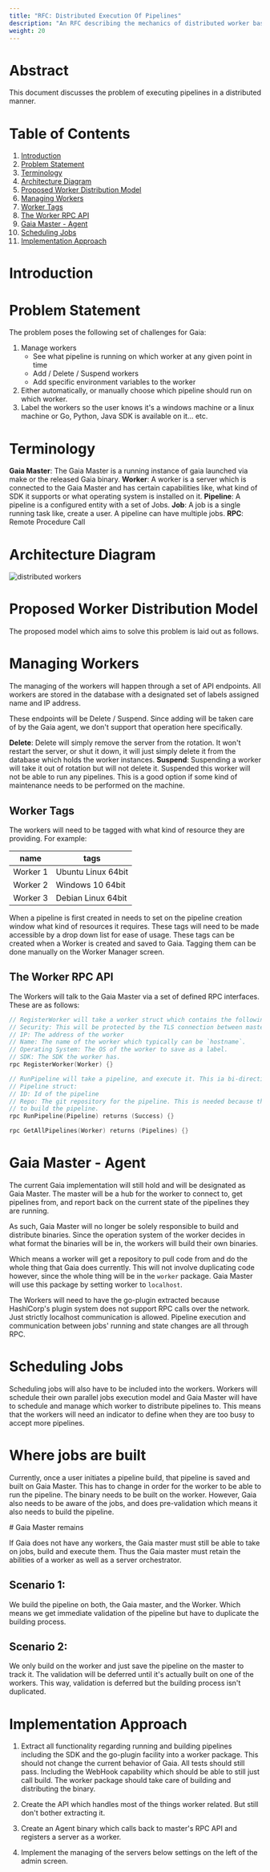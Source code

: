 ```yaml
---
title: "RFC: Distributed Execution Of Pipelines"
description: "An RFC describing the mechanics of distributed worker based execution of a pipeline instead of a single master."
weight: 20
---
```


# Abstract

This document discusses the problem of executing pipelines in a distributed
manner.

# Table of Contents

1. [Introduction](#introduction)
2. [Problem Statement](#problem-statement)
3. [Terminology](#terminology)
4. [Architecture Diagram](#architercutre-diagram)
5. [Proposed Worker Distribution Model](#proposed-worker-distribution-model)
6. [Managing Workers](#managing-workers)
7. [Worker Tags](#worker-tags)
8. [The Worker RPC API](#the-worker-rpc-api)
9. [Gaia Master - Agent](#gaia-master-agent)
10. [Scheduling Jobs](#scheduling-jobs)
11. [Implementation Approach](#implementation-approach)


# Introduction

# Problem Statement

The problem poses the following set of challenges for Gaia:

1. Manage workers
    - See what pipeline is running on which worker at any given point in time
    - Add / Delete / Suspend workers
    - Add specific environment variables to the worker
2. Either automatically, or manually choose which pipeline should run on which
worker.
3. Label the workers so the user knows it's a windows machine or a linux machine
or Go, Python, Java SDK is available on it... etc.

# Terminology

**Gaia Master**: The Gaia Master is a running instance of gaia launched via make or the
released Gaia binary.
**Worker**: A worker is a server which is connected to the Gaia Master and has
certain capabilities like, what kind of SDK it supports or what operating system
is installed on it.
**Pipeline**: A pipeline is a configured entity with a set of Jobs.
**Job**: A job is a single running task like, create a user. A pipeline can have multiple jobs.
**RPC**: Remote Procedure Call

# Architecture Diagram

![distributed workers](https://user-images.githubusercontent.com/182850/45118121-c890bd00-b157-11e8-9eec-04ed9e8e4a05.png)

# Proposed Worker Distribution Model

The proposed model which aims to solve this problem is laid out as follows.

# Managing Workers

The managing of the workers will happen through a set of API endpoints.
All workers are stored in the database with a designated set of labels
assigned name and IP address.

These endpoints will be Delete / Suspend. Since adding will be taken care of
by the Gaia agent, we don't support that operation here specifically.

**Delete**: Delete will simply remove the server from the rotation. It won't restart
the server, or shut it down, it will just simply delete it from the database which
holds the worker instances.
**Suspend**: Suspending a worker will take it out of rotation but will not delete it.
Suspended this worker will not be able to run any pipelines. This is a good option
if some kind of maintenance needs to be performed on the machine.

## Worker Tags

The workers will need to be tagged with what kind of resource they are providing. For example:

| name  | tags |
|-------|------|
| Worker 1 | Ubuntu Linux 64bit |
| Worker 2 | Windows 10 64bit |
| Worker 3 | Debian Linux 64bit |

When a pipeline is first created in needs to set on the pipeline creation window what
kind of resources it requires. These tags will need to be made accessible by a drop down
list for ease of usage. These tags can be created when a Worker is created and saved to Gaia.
Tagging them can be done manually on the Worker Manager screen.

## The Worker RPC API

The Workers will talk to the Gaia Master via a set of defined RPC interfaces.
These are as follows:

```go
// RegisterWorker will take a worker struct which contains the following information:
// Security: This will be protected by the TLS connection between master and worker.
// IP: The address of the worker
// Name: The name of the worker which typically can be `hostname`.
// Operating System: The OS of the worker to save as a label.
// SDK: The SDK the worker has.
rpc RegisterWorker(Worker) {}

// RunPipeline will take a pipeline, and execute it. This ia bi-directional endpoint.
// Pipeline struct:
// ID: Id of the pipeline
// Repo: The git repository for the pipeline. This is needed because the worker needs
// to build the pipeline.
rpc RunPipeline(Pipeline) returns (Success) {}

rpc GetAllPipelines(Worker) returns (Pipelines) {}
```

# Gaia Master - Agent

The current Gaia implementation will still hold and will be designated as Gaia Master.
The master will be a hub for the worker to connect to, get pipelines from, and report
back on the current state of the pipelines they are running.

As such, Gaia Master will no longer be solely responsible to build and distribute
binaries. Since the operation system of the worker decides in what format the binaries
will be in, the workers will build their own binaries.

Which means a worker will get a repository to pull code from and do the whole thing
that Gaia does currently. This will not involve duplicating code however, since the
whole thing will be in the `worker` package. Gaia Master will use this package by
setting worker to `localhost`.

The Workers will need to have the go-plugin extracted because HashiCorp's plugin
system does not support RPC calls over the network. Just strictly localhost communication
is allowed. Pipeline execution and communication between jobs' running and state
changes are all through RPC.

# Scheduling Jobs

Scheduling jobs will also have to be included into the workers. Workers will schedule
their own parallel jobs execution model and Gaia Master will have to schedule and manage
which worker to distribute pipelines to. This means that the workers will need an indicator
to define when they are too busy to accept more pipelines.

# Where jobs are built

Currently, once a user initiates a pipeline build, that pipeline is saved and built on Gaia Master.
This has to change in order for the worker to be able to run the pipeline. The binary
needs to be built on the worker. However, Gaia also needs to be aware of the jobs,
and does pre-validation which means it also needs to build the pipeline.

# Gaia Master remains

If Gaia does not have any workers, the Gaia master must still be able to take on jobs, build
and execute them. Thus the Gaia master must retain the abilities of a worker as well as a
server orchestrator.

## Scenario 1:
We build the pipeline on both, the Gaia master, and the Worker. Which means we get immediate
validation of the pipeline but have to duplicate the building process.

## Scenario 2:
We only build on the worker and just save the pipeline on the master to track it. The
validation will be deferred until it's actually built on one of the workers. This way,
validation is deferred but the building process isn't duplicated.

# Implementation Approach

1. Extract all functionality regarding running and building pipelines including
the SDK and the go-plugin facility into a worker package. This should not change
the current behavior of Gaia. All tests should still pass. Including the WebHook
capability which should be able to still just call build. The worker package should
take care of building and distributing the binary.

2. Create the API which handles most of the things worker related. But still don't
bother extracting it.

3. Create an Agent binary which calls back to master's RPC API and registers a
server as a worker.

4. Implement the managing of the servers below settings on the left of the admin
screen.
